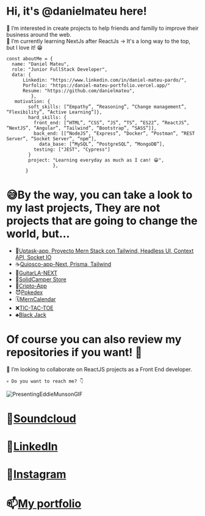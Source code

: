 

# Hi, it's @danielmateu here! 

🐶 I’m interested in create projects to help friends and familly to improve their business around the web.  
🌱 I’m currently learning NextJs after ReactJs -> It's a long way to the top, but I love it! 😁

```
const aboutMe = {
  name: "Daniel Mateu",
  role: "Junior FullStack Developer",
  data: { 
      Linkedin: "https://www.linkedin.com/in/daniel-mateu-pardo/",
      Porfolio: "https://daniel-mateu-portfolio.vercel.app/"
      Resume: "https://github.com/danielmateu",
         },
   motivation: {
        soft_skills: [“Empathy”, “Reasoning”, “Change management”, “Flexibility”, “Active Learning”]},
        hard_skills: {
          front_end: [“HTML”, “CSS”, “JS”, “TS”, “ES22”, “ReactJS”, “NextJS”, “Angular”, “Tailwind”, “Bootstrap”, “SASS”]],
          back_end: [[“NodeJS”, “Express”, “Docker”, “Postman”, “REST Server”, “Socket Server”, “npm”],
	        data_base: [“MySQL”, “PostgreSQL”, “MongoDB”],
          testing: ["JEST", "Cypress"]
        }
        project: "Learning everyday as much as I can! 😁",
                 },
       }
```

# 😅By the way, you can take a look to my last projects, They are not projects that are going to change the world, but...

- 🦄[Uptask-app, Proyecto Mern Stack con Tailwind, Headless UI, Context API, Socket IO](https://nuktask-mern.netlify.app/)
- ☕[Quiosco-app-Next, Prisma, Tailwind](https://quiosco-app-next.vercel.app/)
- 🎸[GuitarLA-NEXT](https://guitarla-next-black-mu.vercel.app/)
- 🚙[SolidCamper Store](https://solidcamper.herokuapp.com/)
- 💸[Cripto-App](https://cryptos-psi.vercel.app/)
- 😈[Pokedex](https://pokemon-static-ngdj275rn-danielmateu.vercel.app/)
- 🗓️[MernCalendar](https://mern-calendar-dmateu.herokuapp.com)
- ❌[TIC-TAC-TOE](https://tic-tac-toe-ecru-two.vercel.app/)
- ♣️[Black Jack](https://black-jack-seven.vercel.app/)

# Of course you can also review my repositories if you want! 🥰

👾 I’m looking to collaborate on ReactJS projects as a Front End developer.


````
💀 Do you want to reach me? 👇
````
![PresentingEddieMunsonGIF](https://user-images.githubusercontent.com/76947258/194179021-4129d525-13ce-4ee5-be6f-295677bc7668.gif)

# 🎵[Soundcloud](https://soundcloud.com/danielmateupardo) 
# 👻[LinkedIn](https://www.linkedin.com/in/daniel-mateu-pardo/)
# 🥨[Instagram](https://www.instagram.com/danimateu86/)
# 📫[My portfolio](https://daniel-mateu-portfolio.vercel.app/)





<!---
danielmateu/danielmateu is a ✨ special ✨ repository because its `README.md` (this file) appears on your GitHub profile.
You can click the Preview link to take a look at your changes.
--->
